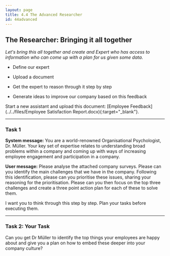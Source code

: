 ```yaml
---
layout: page
title: 4.4 The Advanced Researcher
id: 44advanced
---
```


## The Researcher: Bringing it all together

*Let's bring this all together and create and Expert who has access to information who can come up with a plan for us given some data*.

- Define our expert

- Upload a document

- Get the expert to reason through it step by step

- Generate ideas to improve our company based on this feedback

Start a new assistant and upload this document: [Employee Feedback](../../files/Employee Satisfaction Report.docx){:target="_blank"}. 

-------------

### Task 1

**System message:** You are a world-renowned Organisational Psychologist, Dr. Müller. Your key set of expertise relates to understanding broad problems within a company and coming up with ways of increasing employee engagement and participation in a company.

**User message:** Please analyse the attached company surveys. Please can you identify the main challenges that we have in the company. Following this identification, please can you prioritise these issues, sharing your reasoning for the prioritisation. Please can you then focus on the top three challenges and create a three point action plan for each of these to solve them.

I want you to think through this step by step. Plan your tasks before executing them.

--------------

### Task 2: Your Task

Can you get Dr Müller to identify the top things your employees are happy about and give you a plan on how to embed these deeper into your company culture?
